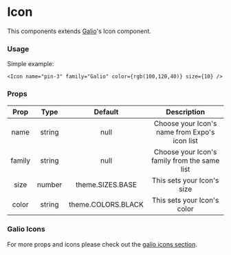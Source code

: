 # Icon

This components extends [Galio](https://galio.io?ref=now-uirn-docs)'s Icon component.

### Usage

Simple example:
```
<Icon name="pin-3" family="Galio" color={rgb(100,120,40)} size={10} />
```

### Props

|  Prop  |  Type  |      Default       |                  Description                  |
| :----: | :----: | :----------------: | :-------------------------------------------: |
|  name  | string |        null        | Choose your Icon's name from Expo's icon list |
| family | string |        null        | Choose your Icon's family from the same list  |
|  size  | number |  theme.SIZES.BASE  |          This sets your Icon's size           |
| color  | string | theme.COLORS.BLACK |          This sets your Icon's color          |

### Galio Icons

For more props and icons please check out the [galio icons section](https://galio.io/docs/#/components/icon).
